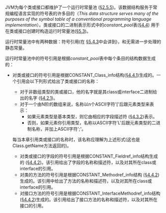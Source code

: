 JVM为每个类或接口都维护了一个运行时常量池 ([§2.5.5](https://docs.oracle.com/javase/specs/jvms/se12/html/jvms-2.html#jvms-2.5.5))。该数据结构服务于常规编程语言实现的符号表的许多目的（*This data structure serves many of the purposes of the symbol table of a conventional programming language implementation*）。类或接口的二进制表示形式中的*constant_pool*表([§4.4](https://docs.oracle.com/javase/specs/jvms/se12/html/jvms-4.html#jvms-4.4)) 用于在类或接口创建时构造运行时常量池([§5.3](https://docs.oracle.com/javase/specs/jvms/se12/html/jvms-5.html#jvms-5.3))。

运行时常量池中有两种数据：符号引用(在 [§5.4.3](https://docs.oracle.com/javase/specs/jvms/se12/html/jvms-5.html#jvms-5.4.3)中会讲到)，和无需进一步处理的静态常量。

运行时常量池中的符号引用是根据*constant_pool*表中每个条目的结构数据生成的：

- 对类或接口的符号引用是根据CONSTANT_Class_info结构([§4.4.1](https://docs.oracle.com/javase/specs/jvms/se12/html/jvms-4.html#jvms-4.4.1))生成的。一个引用会以下列形式给出了类或接口的名称：

  - 对于非数组类型的类或接口，他的名字就是其class或interface二进制给出的名字 ([§4.2.1](https://docs.oracle.com/javase/specs/jvms/se12/html/jvms-4.html#jvms-4.2.1))。
  - 对于一个由N阶的数组来说，名称以n个ASCII字符'['后跟元素类型来表示：
    - 如果元素类型是基本类型，则它由相应的字段描述符 ([§4.3.2](https://docs.oracle.com/javase/specs/jvms/se12/html/jvms-4.html#jvms-4.3.2))表示。
    - 否则，如果元素你引用类型，名称以ASCII字符'L'后跟元素类型的二进制名称，并加上ASCII字符';'。

  每当本章引用类或接口的名称时，该名称应理解为上述形式(这也是Class.getName方法返回的)。

  - 对类或接口的字段的符号引用是根据CONSTANT_Fieldref_info结构生成的 ([§4.4.2](https://docs.oracle.com/javase/specs/jvms/se12/html/jvms-4.html#jvms-4.4.2))。该引用给出了字段的名称和描述符，以及对其所在class或interface的引用。
  - 对类的方法的符号引用是根据CONSTANT_Methodref_info结构 ([§4.4.2](https://docs.oracle.com/javase/specs/jvms/se12/html/jvms-4.html#jvms-4.4.2))生成的。该引用中给出了方法的名称和描述符，以及对其所在class或interface的引用。
  - 对接口方法的符号引用是根据CONSTANT_InterfaceMethodref_info结构 ([§4.4.2](https://docs.oracle.com/javase/specs/jvms/se12/html/jvms-4.html#jvms-4.4.2))生成的。该引用给出了接口方法的名称和描述符，以及对其所在接口的引用。

  